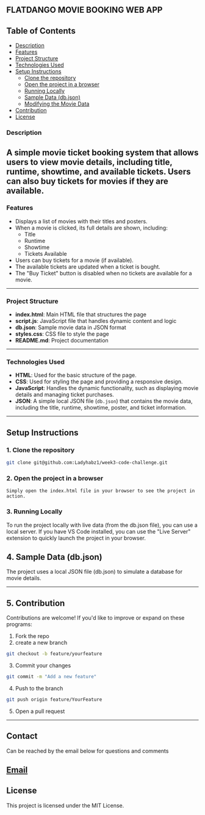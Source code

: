 ## FLATDANGO MOVIE BOOKING WEB APP

## Table of Contents
- [Description](#description)
- [Features](#features)
- [Project Structure](#project-structure)
- [Technologies Used](#technologies-used)
- [Setup Instructions](#setup-instructions)
  - [Clone the repository](#1-clone-the-repository)
  - [Open the project in a browser](#2-open-the-project-in-a-browser)
  - [Running Locally](#3-running-locally)
  - [Sample Data (db.json)](#4-sample-data-dbjson)
  - [Modifying the Movie Data](#5-modifying-the-movie-data)
- [Contribution](#how-to-contribute)
- [License](#license)

### Description
A simple movie ticket booking system that allows users to view movie details, including title, runtime, showtime, and available tickets. Users can also buy tickets for movies if they are available.
---
### Features 

- Displays a list of movies with their titles and posters.
- When a movie is clicked, its full details are shown, including:
  - Title
  - Runtime
  - Showtime
  - Tickets Available
- Users can buy tickets for a movie (if available).
- The available tickets are updated when a ticket is bought.
- The "Buy Ticket" button is disabled when no tickets are available for a movie.
---
### Project Structure

- **index.html**: Main HTML file that structures the page
- **script.js**: JavaScript file that handles dynamic content and logic
- **db.json**: Sample movie data in JSON format
- **styles.css**: CSS file to style the page
- **README.md**: Project documentation
---
### Technologies Used 

- **HTML**: Used for the basic structure of the page.
- **CSS**: Used for styling the page and providing a responsive design.
- **JavaScript**: Handles the dynamic functionality, such as displaying movie details and managing ticket purchases.
- **JSON**: A simple local JSON file (`db.json`) that contains the movie data, including the title, runtime, showtime, poster, and ticket information.
---
## Setup Instructions

### 1. Clone the repository

```bash
git clone git@github.com:Ladyhabz1/week3-code-challenge.git
```

### 2. Open the project in a browser

    Simply open the index.html file in your browser to see the project in action.


### 3. Running Locally

To run the project locally with live data (from the db.json file), you can use a local server. If you have VS Code installed, you can use the "Live Server" extension to quickly launch the project in your browser.

## 4. Sample Data (db.json)

The project uses a local JSON file (db.json) to simulate a database for movie details. 


---

## 5. Contribution

Contributions are welcome! If you'd like to improve or expand on these programs:

1. Fork the repo
2. create a new branch 

```bash
git checkout -b feature/yourfeature
```
3. Commit your changes 

```bash 
git commit -m "Add a new feature"
```

4. Push to the branch
``` bash
git push origin feature/YourFeature 
```

5. Open a pull request

---
## Contact
Can be reached by the email below for questions and comments 

[Email](guyohabibahassan@gmail.com)
---
## License
This project is licensed under the MIT License.